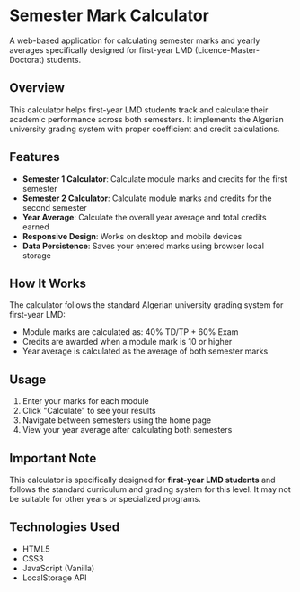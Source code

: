 # Semester Mark Calculator

A web-based application for calculating semester marks and yearly averages specifically designed for first-year LMD (Licence-Master-Doctorat) students.

## Overview

This calculator helps first-year LMD students track and calculate their academic performance across both semesters. It implements the Algerian university grading system with proper coefficient and credit calculations.

## Features

- **Semester 1 Calculator**: Calculate module marks and credits for the first semester
- **Semester 2 Calculator**: Calculate module marks and credits for the second semester
- **Year Average**: Calculate the overall year average and total credits earned
- **Responsive Design**: Works on desktop and mobile devices
- **Data Persistence**: Saves your entered marks using browser local storage

## How It Works

The calculator follows the standard Algerian university grading system for first-year LMD:
- Module marks are calculated as: 40% TD/TP + 60% Exam
- Credits are awarded when a module mark is 10 or higher
- Year average is calculated as the average of both semester marks

## Usage

1. Enter your marks for each module
2. Click "Calculate" to see your results
3. Navigate between semesters using the home page
4. View your year average after calculating both semesters

## Important Note

This calculator is specifically designed for **first-year LMD students** and follows the standard curriculum and grading system for this level. It may not be suitable for other years or specialized programs.

## Technologies Used

- HTML5
- CSS3
- JavaScript (Vanilla)
- LocalStorage API

